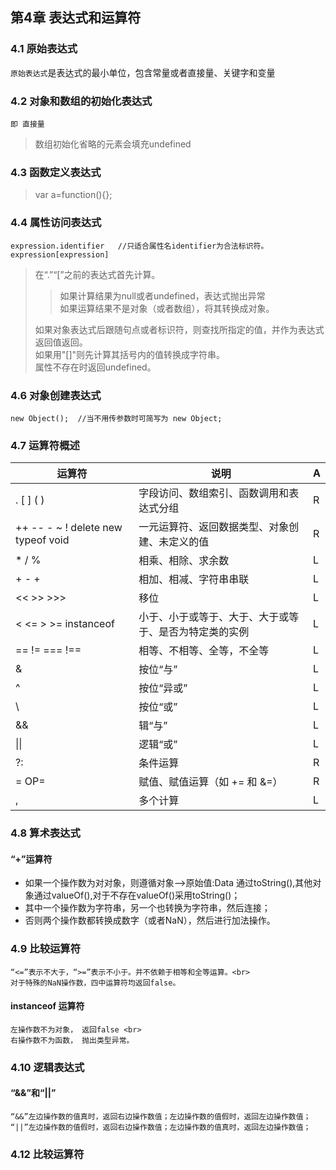 ## 第4章 表达式和运算符
### 4.1 原始表达式
   `原始表达式`是表达式的最小单位，包含常量或者直接量、关键字和变量
### 4.2 对象和数组的初始化表达式
    即 直接量
>数组初始化省略的元素会填充undefined
### 4.3 函数定义表达式
>var a=function(){};
### 4.4 属性访问表达式
    expression.identifier   //只适合属性名identifier为合法标识符。
    expression[expression]
>在“.”“[”之前的表达式首先计算。
>>如果计算结果为null或者undefined，表达式抛出异常<br>
>>如果运算结果不是对象（或者数组），将其转换成对象。<br>
>
>如果对象表达式后跟随句点或者标识符，则查找所指定的值，并作为表达式返回值返回。<br>
  如果用"[]"则先计算其括号内的值转换成字符串。<br>
>属性不存在时返回undefined。<br>
### 4.6 对象创建表达式
    new Object();  //当不用传参数时可简写为 new Object;
### 4.7 运算符概述

运算符 | 说明 | A 
---- | ------|---
\. [ ] ( ) |  字段访问、数组索引、函数调用和表达式分组| R
++ -- - ~ ! delete new typeof void | 一元运算符、返回数据类型、对象创建、未定义的值| R
\* \/ %  | 相乘、相除、求余数| L
\+ \- \+ | 相加、相减、字符串串联| L
<< \>\> \>\>\> | 移位| L
\< \<= \> \>= instanceof | 小于、小于或等于、大于、大于或等于、是否为特定类的实例| L
== != === !== | 相等、不相等、全等，不全等 | L
& | 按位“与”| L
^ | 按位“异或”| L
\\ | 按位“或”| L
&& | 辑“与”| L
\|\| | 逻辑“或”| L
?: | 条件运算| R
= OP= | 赋值、赋值运算（如 += 和 &=）| R
, | 多个计算|L
    
### 4.8 算术表达式
#### “+”运算符
* 如果一个操作数为对对象，则遵循对象-->原始值:Data 通过toString(),其他对象通过valueOf(),对于不存在valueOf()采用toString()；
* 其中一个操作数为字符串，另一个也转换为字符串，然后连接；
* 否则两个操作数都转换成数字（或者NaN），然后进行加法操作。
### 4.9 比较运算符
    “<=”表示不大于，“>=”表示不小于。并不依赖于相等和全等运算。<br>
    对于特殊的NaN操作数，四中运算符均返回false。
#### instanceof 运算符
    左操作数不为对象， 返回false <br>
    右操作数不为函数， 抛出类型异常。
### 4.10 逻辑表达式
#### “&&”和“||”
    “&&”左边操作数的值真时，返回右边操作数值；左边操作数的值假时，返回左边操作数值；
    “||”左边操作数的值假时，返回右边操作数值；左边操作数的值真时，返回左边操作数值；
### 4.12 比较运算符
